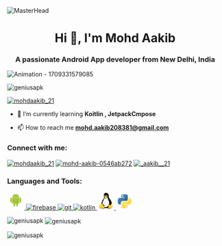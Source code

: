 ![MasterHead](https://user-images.githubusercontent.com/74038190/215768208-3bf3dda8-eeea-40ee-a58b-f5ac529685bf.gif)


<h1 align="center">Hi 👋, I'm Mohd Aakib</h1>
<h3 align="center">A passionate Android App developer from New Delhi, India</h3>


![Animation - 1709331579085](https://github.com/GeniusApk/GeniusApk/assets/101592615/9266a8ff-fa85-4ecc-9284-4fc37bface92)



<p align="left"> <img src="https://komarev.com/ghpvc/?username=geniusapk&label=Profile%20views&color=0e75b6&style=flat" alt="geniusapk" /> </p>

<p align="left"> <a href="https://twitter.com/mohdaakib_21" target="blank"><img src="https://img.shields.io/twitter/follow/mohdaakib_21?logo=twitter&style=for-the-badge" alt="mohdaakib_21" /></a> </p>

- 🌱 I’m currently learning **Koitlin , JetpackCmpose**

- 📫 How to reach me **mohd.aakib208381@gmail.com**

<h3 align="left">Connect with me:</h3>
<p align="left">
<a href="https://twitter.com/mohdaakib_21" target="blank"><img align="center" src="https://raw.githubusercontent.com/rahuldkjain/github-profile-readme-generator/master/src/images/icons/Social/twitter.svg" alt="mohdaakib_21" height="30" width="40" /></a>
<a href="https://linkedin.com/in/mohd-aakib-0546ab272" target="blank"><img align="center" src="https://raw.githubusercontent.com/rahuldkjain/github-profile-readme-generator/master/src/images/icons/Social/linked-in-alt.svg" alt="mohd-aakib-0546ab272" height="30" width="40" /></a>
<a href="https://instagram.com/_aakib__21" target="blank"><img align="center" src="https://raw.githubusercontent.com/rahuldkjain/github-profile-readme-generator/master/src/images/icons/Social/instagram.svg" alt="_aakib__21" height="30" width="40" /></a>
</p>

<h3 align="left">Languages and Tools:</h3>
<p align="left"> <a href="https://developer.android.com" target="_blank" rel="noreferrer"> <img src="https://raw.githubusercontent.com/devicons/devicon/master/icons/android/android-original-wordmark.svg" alt="android" width="40" height="40"/> </a> <a href="https://firebase.google.com/" target="_blank" rel="noreferrer"> <img src="https://www.vectorlogo.zone/logos/firebase/firebase-icon.svg" alt="firebase" width="40" height="40"/> </a> <a href="https://git-scm.com/" target="_blank" rel="noreferrer"> <img src="https://www.vectorlogo.zone/logos/git-scm/git-scm-icon.svg" alt="git" width="40" height="40"/> </a> <a href="https://kotlinlang.org" target="_blank" rel="noreferrer"> <img src="https://www.vectorlogo.zone/logos/kotlinlang/kotlinlang-icon.svg" alt="kotlin" width="40" height="40"/> </a> <a href="https://www.linux.org/" target="_blank" rel="noreferrer"> <img src="https://raw.githubusercontent.com/devicons/devicon/master/icons/linux/linux-original.svg" alt="linux" width="40" height="40"/> </a> <a href="https://www.python.org" target="_blank" rel="noreferrer"> <img src="https://raw.githubusercontent.com/devicons/devicon/master/icons/python/python-original.svg" alt="python" width="40" height="40"/> </a> </p>

<p><img align="left" src="https://github-readme-stats.vercel.app/api/top-langs?username=geniusapk&show_icons=true&locale=en&layout=compact" alt="geniusapk" /></p>

<p>&nbsp;<img align="center" src="https://github-readme-stats.vercel.app/api?username=geniusapk&show_icons=true&locale=en" alt="geniusapk" /></p>

<p><img align="center" src="https://github-readme-streak-stats.herokuapp.com/?user=geniusapk&" alt="geniusapk" /></p>
